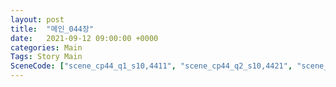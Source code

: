 ```yaml
---
layout: post
title:  "메인_044장"
date:   2021-09-12 09:00:00 +0000
categories: Main
Tags: Story Main
SceneCode: ["scene_cp44_q1_s10,4411", "scene_cp44_q2_s10,4421", "scene_cp44_q2_s20,4422", "scene_cp44_q3_s10,4431", "scene_cp44_q3_s20,4432", "scene_cp44_q4_s10,4441", "scene_cp44_q4_s30,4442"]
---
```

